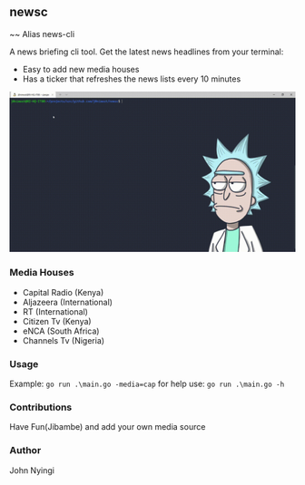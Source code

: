 ## newsc
~~ Alias news-cli

A news briefing cli tool. Get the latest news headlines from your terminal:

- Easy to add new media houses
- Has a ticker that refreshes the news lists every 10 minutes

![news_cli](./img/newsc.gif)


### Media Houses
- Capital Radio (Kenya)
- Aljazeera (International)
- RT (International)
- Citizen Tv (Kenya)
- eNCA (South Africa)
- Channels Tv (Nigeria)

### Usage
Example: `go run .\main.go -media=cap` for help use: `go run .\main.go -h`

### Contributions
Have Fun(Jibambe) and add your own media source

### Author
John Nyingi